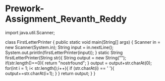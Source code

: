 # Prework-Assignment_Revanth_Reddy
import java.util.Scanner;

class FirstLetterPrinter {
    public static void main(String[] args) {
        Scanner in = new Scanner(System.in);
        String input = in.nextLine();
        System.out.println(firstLetterPrinter(input));
    }
    static String firstLetterPrinter(String str){
        String output = new String("");
        if(str.length()==0){
            return "nostrfound";
        }
        output = output+str.charAt(0);
        for(int i = 1; i< str.length();i++){
            if (str.charAt(i) == ' '){
                output+=str.charAt(i+1);
            }
        }
        return output;
    }
}
